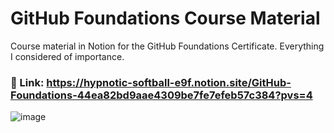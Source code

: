 # GitHub Foundations Course Material
Course material in Notion for the GitHub Foundations Certificate. Everything I considered of importance.

###  🔗 Link: https://hypnotic-softball-e9f.notion.site/GitHub-Foundations-44ea82bd9aae4309be7fe7efeb57c384?pvs=4
![image](https://github.com/user-attachments/assets/2a7069d8-1381-484b-a73e-bc459ee2677a)
